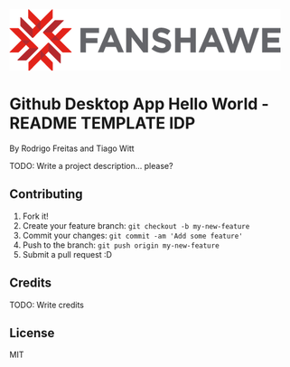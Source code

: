 
![alt text](banner.png "Logo Title Text 1")

# Github Desktop App Hello World - README TEMPLATE IDP
By Rodrigo Freitas and Tiago Witt

TODO: Write a project description... please?

## Contributing

1. Fork it!
2. Create your feature branch: `git checkout -b my-new-feature`
3. Commit your changes: `git commit -am 'Add some feature'`
4. Push to the branch: `git push origin my-new-feature`
5. Submit a pull request :D

## Credits

TODO: Write credits

## License

MIT